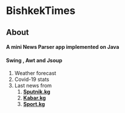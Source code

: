 # BishkekTimes

## About 

#### A mini News Parser app implemented on Java 
#### Swing , Awt and Jsoup  
1. Weather forecast
2. Covid-19 stats
4. Last news from 
   1. **[Sputnik.kg](https://Sputnik.kg)**
   2. **[Kabar.kg](https://Kabar.kg)**
   3. **[Sport.kg](https://Sport.kg)**
